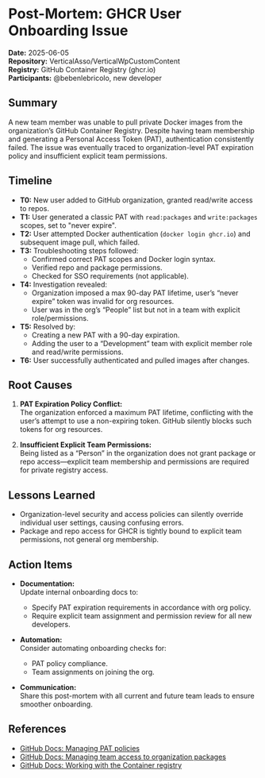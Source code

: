 # Post-Mortem: GHCR User Onboarding Issue

**Date:** 2025-06-05  
**Repository:** VerticalAsso/VerticalWpCustomContent  
**Registry:** GitHub Container Registry (ghcr.io)  
**Participants:** @bebenlebricolo, new developer

## Summary

A new team member was unable to pull private Docker images from the organization’s GitHub Container Registry. Despite having team membership and generating a Personal Access Token (PAT), authentication consistently failed. The issue was eventually traced to organization-level PAT expiration policy and insufficient explicit team permissions.

## Timeline

- **T0:** New user added to GitHub organization, granted read/write access to repos.
- **T1:** User generated a classic PAT with `read:packages` and `write:packages` scopes, set to "never expire".
- **T2:** User attempted Docker authentication (`docker login ghcr.io`) and subsequent image pull, which failed.
- **T3:** Troubleshooting steps followed:
    - Confirmed correct PAT scopes and Docker login syntax.
    - Verified repo and package permissions.
    - Checked for SSO requirements (not applicable).
- **T4:** Investigation revealed:
    - Organization imposed a max 90-day PAT lifetime, user’s “never expire” token was invalid for org resources.
    - User was in the org’s “People” list but not in a team with explicit role/permissions.
- **T5:** Resolved by:
    - Creating a new PAT with a 90-day expiration.
    - Adding the user to a “Development” team with explicit member role and read/write permissions.
- **T6:** User successfully authenticated and pulled images after changes.

## Root Causes

1. **PAT Expiration Policy Conflict:**  
   The organization enforced a maximum PAT lifetime, conflicting with the user’s attempt to use a non-expiring token. GitHub silently blocks such tokens for org resources.

2. **Insufficient Explicit Team Permissions:**  
   Being listed as a “Person” in the organization does not grant package or repo access—explicit team membership and permissions are required for private registry access.

## Lessons Learned

- Organization-level security and access policies can silently override individual user settings, causing confusing errors.
- Package and repo access for GHCR is tightly bound to explicit team permissions, not general org membership.

## Action Items

- **Documentation:**  
  Update internal onboarding docs to:
  - Specify PAT expiration requirements in accordance with org policy.
  - Require explicit team assignment and permission review for all new developers.

- **Automation:**  
  Consider automating onboarding checks for:
    - PAT policy compliance.
    - Team assignments on joining the org.

- **Communication:**  
  Share this post-mortem with all current and future team leads to ensure smoother onboarding.

## References

- [GitHub Docs: Managing PAT policies](https://docs.github.com/en/enterprise-cloud@latest/authentication/keeping-your-account-and-data-secure/managing-personal-access-tokens#setting-a-personal-access-token-policy-for-your-organization)
- [GitHub Docs: Managing team access to organization packages](https://docs.github.com/en/packages/learn-github-packages/setting-permissions-for-packages#about-permissions-for-packages-in-organizations)
- [GitHub Docs: Working with the Container registry](https://docs.github.com/en/packages/working-with-a-github-packages-registry/working-with-the-container-registry)
